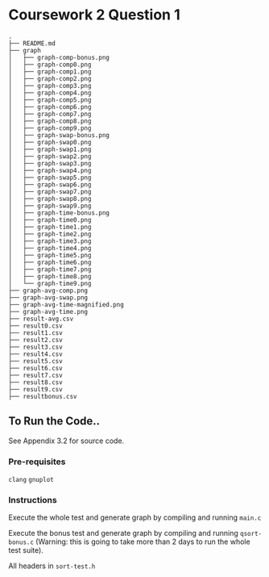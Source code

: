 # Coursework 2 Question 1

```
.
├── README.md
├── graph
│   ├── graph-comp-bonus.png
│   ├── graph-comp0.png
│   ├── graph-comp1.png
│   ├── graph-comp2.png
│   ├── graph-comp3.png
│   ├── graph-comp4.png
│   ├── graph-comp5.png
│   ├── graph-comp6.png
│   ├── graph-comp7.png
│   ├── graph-comp8.png
│   ├── graph-comp9.png
│   ├── graph-swap-bonus.png
│   ├── graph-swap0.png
│   ├── graph-swap1.png
│   ├── graph-swap2.png
│   ├── graph-swap3.png
│   ├── graph-swap4.png
│   ├── graph-swap5.png
│   ├── graph-swap6.png
│   ├── graph-swap7.png
│   ├── graph-swap8.png
│   ├── graph-swap9.png
│   ├── graph-time-bonus.png
│   ├── graph-time0.png
│   ├── graph-time1.png
│   ├── graph-time2.png
│   ├── graph-time3.png
│   ├── graph-time4.png
│   ├── graph-time5.png
│   ├── graph-time6.png
│   ├── graph-time7.png
│   ├── graph-time8.png
│   └── graph-time9.png
├── graph-avg-comp.png
├── graph-avg-swap.png
├── graph-avg-time-magnified.png
├── graph-avg-time.png
├── result-avg.csv
├── result0.csv
├── result1.csv
├── result2.csv
├── result3.csv
├── result4.csv
├── result5.csv
├── result6.csv
├── result7.csv
├── result8.csv
├── result9.csv
├── resultbonus.csv
```

## To Run the Code..

See Appendix 3.2 for source code.

### Pre-requisites

`clang`
`gnuplot`

### Instructions

Execute the whole test and generate graph by compiling and running `main.c`

Execute the bonus test and generate graph by compiling and running `qsort-bonus.c` (Warning: this is going to take more than 2 days to run the whole test suite).

All headers in `sort-test.h`

